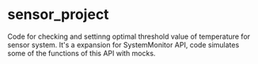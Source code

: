 # sensor_project

Code for checking and settinng optimal threshold value of temperature for sensor system.
It's a expansion for SystemMonitor API, code simulates some of the functions of this API with mocks. 
